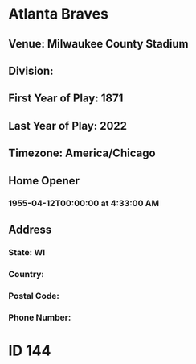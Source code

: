 # Atlanta Braves
## Venue: Milwaukee County Stadium
## Division: 
## First Year of Play: 1871
## Last Year of Play: 2022
## Timezone: America/Chicago
## Home Opener
### 1955-04-12T00:00:00 at 4:33:00 AM
## Address
### 
### State: WI
### Country: 
### Postal Code: 
### Phone Number: 
# ID 144